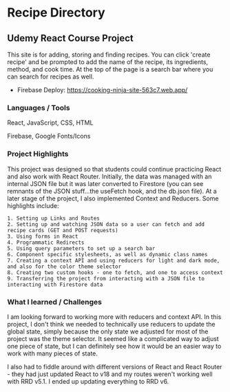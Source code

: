 # Recipe Directory
## Udemy React Course Project

This site is for adding, storing and finding recipes. You can click 'create recipe' and be prompted to add the name of the recipe, its ingredients, method, and cook time. At the top of the page is a search bar where you can search for recipes as well. 

- Firebase Deploy: https://cooking-ninja-site-563c7.web.app/

### Languages / Tools

React, JavaScript, CSS, HTML

Firebase, Google Fonts/Icons

### Project Highlights

This project was designed so that students could continue practicing React and also work with React Router. Initially, the data was managed with an internal JSON file but it was later converted to Firestore (you can see remnants of the JSON stuff...the useFetch hook, and the db.json file). At a later stage of the project, I also implemented Context and Reducers. Some highlights include:

    1. Setting up Links and Routes
    2. Setting up and watching JSON data so a user can fetch and add recipe cards (GET and POST requests)
    3. Using forms in React
    4. Programmatic Redirects
    5. Using query parameters to set up a search bar
    6. Component specific stylesheets, as well as dynamic class names
    7. Creating a context API and using reducers for light and dark mode, and also for the color theme selector
    8. Creating two custom hooks - one to fetch, and one to access context
    9. Transferring the project from interacting with a JSON file to interacting with Firestore data


### What I learned / Challenges

I am looking forward to working more with reducers and context API. In this project, I don't think we needed to technically use reducers to update the global state, simply because the only state we adjusted for most of the project was the theme selector. It seemed like a complicated way to adjust one piece of state, but I can definitely see how it would be an easier way to work with many pieces of state. 

I also had to fiddle around with different versions of React and React Router - they had just updated React to v18 and my routes weren't working well with RRD v5.1. I ended up updating everything to RRD v6.
